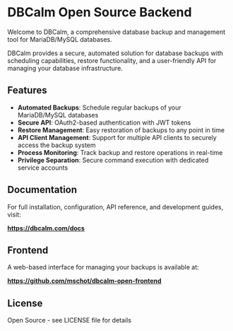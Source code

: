 # DBCalm Open Source Backend

Welcome to DBCalm, a comprehensive database backup and management tool for MariaDB/MySQL databases.

DBCalm provides a secure, automated solution for database backups with scheduling capabilities, restore functionality, and a user-friendly API for managing your database infrastructure.

## Features

- **Automated Backups**: Schedule regular backups of your MariaDB/MySQL databases
- **Secure API**: OAuth2-based authentication with JWT tokens
- **Restore Management**: Easy restoration of backups to any point in time
- **API Client Management**: Support for multiple API clients to securely access the backup system
- **Process Monitoring**: Track backup and restore operations in real-time
- **Privilege Separation**: Secure command execution with dedicated service accounts

## Documentation

For full installation, configuration, API reference, and development guides, visit:

**https://dbcalm.com/docs**

## Frontend

A web-based interface for managing your backups is available at:

**https://github.com/mschot/dbcalm-open-frontend**

## License

Open Source - see LICENSE file for details
